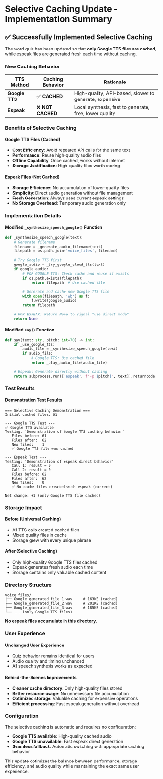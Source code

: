 # Selective Caching Update - Implementation Summary

## ✅ Successfully Implemented Selective Caching

The word quiz has been updated so that **only Google TTS files are cached**, while espeak files are generated fresh each time without caching.

### New Caching Behavior

| TTS Method | Caching Behavior | Rationale |
|------------|------------------|-----------|
| **Google TTS** | ✅ **CACHED** | High-quality, API-based, slower to generate, expensive |
| **Espeak** | ❌ **NOT CACHED** | Local synthesis, fast to generate, free, lower quality |

### Benefits of Selective Caching

#### Google TTS Files (Cached)
- **Cost Efficiency**: Avoid repeated API calls for the same text
- **Performance**: Reuse high-quality audio files
- **Offline Capability**: Once cached, works without internet
- **Storage Justification**: High-quality files worth storing

#### Espeak Files (Not Cached)  
- **Storage Efficiency**: No accumulation of lower-quality files
- **Simplicity**: Direct audio generation without file management
- **Fresh Generation**: Always uses current espeak settings
- **No Storage Overhead**: Temporary audio generation only

### Implementation Details

#### Modified `_synthesize_speech_google()` Function
```python
def _synthesize_speech_google(text):
    # Generate filename
    filename = _generate_audio_filename(text)
    filepath = os.path.join('voice_files', filename)
    
    # Try Google TTS first
    google_audio = _try_google_cloud_tts(text)
    if google_audio:
        # FOR GOOGLE TTS: Check cache and reuse if exists
        if os.path.exists(filepath):
            return filepath  # Use cached file
        
        # Generate and cache new Google TTS file
        with open(filepath, 'wb') as f:
            f.write(google_audio)
        return filepath
    
    # FOR ESPEAK: Return None to signal "use direct mode"
    return None
```

#### Modified `say()` Function
```python
def say(text: str, pitch: int=70) -> int:
    if _use_google_tts:
        audio_file = _synthesize_speech_google(text)
        if audio_file:
            # Google TTS: Use cached file
            return _play_audio_file(audio_file)
    
    # Espeak: Generate directly without caching
    return subprocess.run(['espeak', f'-p {pitch}', text]).returncode
```

### Test Results

#### Demonstration Test Results
```
=== Selective Caching Demonstration ===
Initial cached files: 61

--- Google TTS Test ---
✅ Google TTS available
Testing: 'Demonstration of Google TTS caching behavior'
   Files before: 61
   Files after:  62
   New files:    1
   ✅ Google TTS file was cached

--- Espeak Test ---
Testing: 'Demonstration of espeak direct behavior'
   Call 1: result = 0
   Call 2: result = 0
   Files before: 62
   Files after:  62
   New files:    0
   ✅ No cache files created with espeak (correct)

Net change: +1 (only Google TTS file cached)
```

### Storage Impact

#### Before (Universal Caching)
- All TTS calls created cached files
- Mixed quality files in cache
- Storage grew with every unique phrase

#### After (Selective Caching)
- Only high-quality Google TTS files cached
- Espeak generates fresh audio each time
- Storage contains only valuable cached content

### Directory Structure

```
voice_files/
├── Google_generated_file_1.wav     # 163KB (cached)
├── Google_generated_file_2.wav     # 201KB (cached)
├── Google_generated_file_3.wav     # 185KB (cached)
└── ... (only Google TTS files)
```

**No espeak files accumulate in this directory.**

### User Experience

#### Unchanged User Experience
- Quiz behavior remains identical for users
- Audio quality and timing unchanged
- All speech synthesis works as expected

#### Behind-the-Scenes Improvements
- **Cleaner cache directory**: Only high-quality files stored
- **Better resource usage**: No unnecessary file accumulation
- **Optimized storage**: Valuable caching for expensive operations
- **Efficient processing**: Fast espeak generation without overhead

### Configuration

The selective caching is automatic and requires no configuration:
- **Google TTS available**: High-quality cached audio
- **Google TTS unavailable**: Fast espeak direct generation
- **Seamless fallback**: Automatic switching with appropriate caching behavior

This update optimizes the balance between performance, storage efficiency, and audio quality while maintaining the exact same user experience.